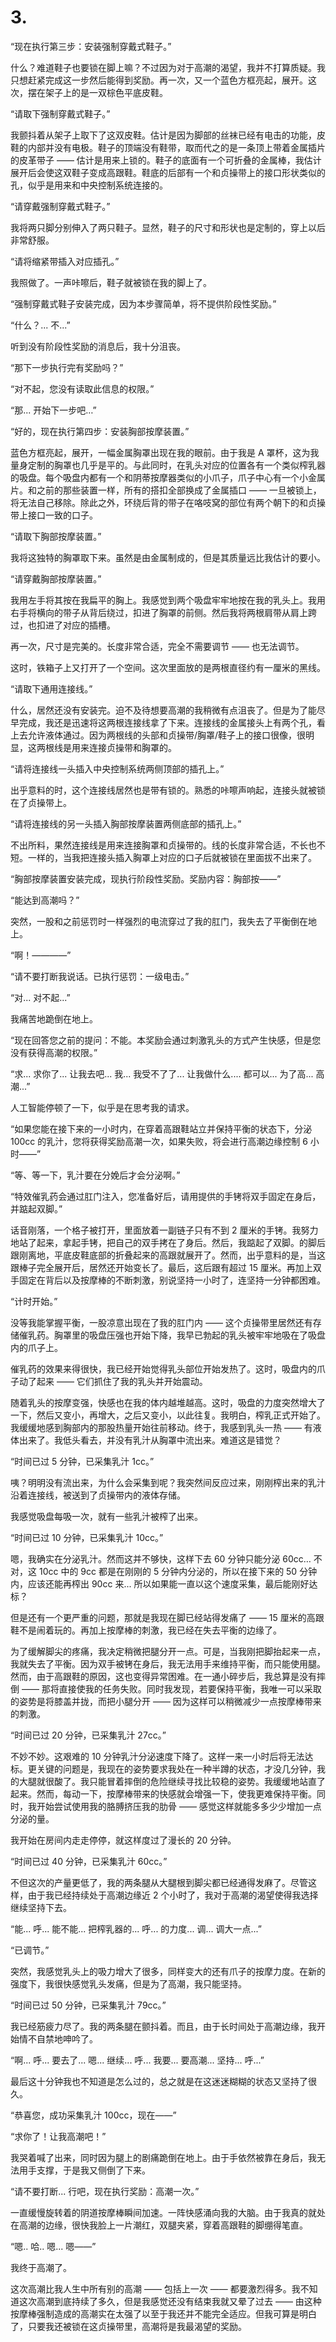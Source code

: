 # 3.
“现在执行第三步：安装强制穿戴式鞋子。”

什么？难道鞋子也要锁在脚上嘛？不过因为对于高潮的渴望，我并不打算质疑。我只想赶紧完成这一步然后能得到奖励。再一次，又一个蓝色方框亮起，展开。这次，摆在架子上的是一双棕色平底皮鞋。

“请取下强制穿戴式鞋子。”

我颤抖着从架子上取下了这双皮鞋。估计是因为脚部的丝袜已经有电击的功能，皮鞋的内部并没有电极。鞋子的顶端没有鞋带，取而代之的是一条顶上带着金属插片的皮革带子 —— 估计是用来上锁的。鞋子的底面有一个可折叠的金属棒，我估计展开后会使这双鞋子变成高跟鞋。鞋底的后部有一个和贞操带上的接口形状类似的孔，似乎是用来和中央控制系统连接的。

“请穿戴强制穿戴式鞋子。”

我将两只脚分别伸入了两只鞋子。显然，鞋子的尺寸和形状也是定制的，穿上以后非常舒服。

“请将缩紧带插入对应插孔。”

我照做了。一声咔嚓后，鞋子就被锁在我的脚上了。

“强制穿戴式鞋子安装完成，因为本步骤简单，将不提供阶段性奖励。”

“什么？... 不...”

听到没有阶段性奖励的消息后，我十分沮丧。

“那下一步执行完有奖励吗？”

“对不起，您没有读取此信息的权限。”

“那... 开始下一步吧…”

“好的，现在执行第四步：安装胸部按摩装置。”

蓝色方框亮起，展开，一幅金属胸罩出现在我的眼前。由于我是 A 罩杯，这为我量身定制的胸罩也几乎是平的。与此同时，在乳头对应的位置各有一个类似榨乳器的吸盘。每个吸盘内都有一个和阴蒂按摩器类似的小爪子，爪子中心有一个小金属片。和之前的那些装置一样，所有的搭扣全部换成了金属插口 —— 一旦被锁上，将无法自己移除。除此之外，环绕后背的带子在咯吱窝的部位有两个朝下的和贞操带上接口一致的口子。

“请取下胸部按摩装置。”

我将这独特的胸罩取下来。虽然是由金属制成的，但是其质量远比我估计的要小。

“请穿戴胸部按摩装置。”

我用左手将其按在我扁平的胸上。我感觉到两个吸盘牢牢地按在我的乳头上。我用右手将横向的带子从背后绕过，扣进了胸罩的前侧。然后我将两根肩带从肩上跨过，也扣进了对应的插槽。

再一次，尺寸是完美的。长度非常合适，完全不需要调节 —— 也无法调节。

这时，铁箱子上又打开了一个空间。这次里面放的是两根直径约有一厘米的黑线。

“请取下通用连接线。”

什么，居然还没有安装完。迫不及待想要高潮的我稍微有点沮丧了。但是为了能尽早完成，我还是迅速将这两根连接线拿了下来。连接线的金属接头上有两个孔，看上去允许液体通过。因为两根线的头部和贞操带/胸罩/鞋子上的接口很像，很明显，这两根线是用来连接贞操带和胸罩的。

“请将连接线一头插入中央控制系统两侧顶部的插孔上。”

出乎意料的时，这个连接线居然也是带有锁的。熟悉的咔嚓声响起，连接头就被锁在了贞操带上。

“请将连接线的另一头插入胸部按摩装置两侧底部的插孔上。”

不出所料，果然连接线是用来连接胸罩和贞操带的。线的长度非常合适，不长也不短。一样的，当我把连接头插入胸罩上对应的口子后就被锁在里面拔不出来了。

“胸部按摩装置安装完成，现执行阶段性奖励。奖励内容：胸部按——”

“能达到高潮吗？”

突然，一股和之前惩罚时一样强烈的电流穿过了我的肛门，我失去了平衡倒在地上。

“啊！————”

“请不要打断我说话。已执行惩罚：一级电击。”

“对... 对不起...”

我痛苦地跪倒在地上。

“现在回答您之前的提问：不能。本奖励会通过刺激乳头的方式产生快感，但是您没有获得高潮的权限。”

“求... 求你了... 让我去吧... 我... 我受不了了... 让我做什么.... 都可以... 为了高... 高潮...”

人工智能停顿了一下，似乎是在思考我的请求。

“如果您能在接下来的一小时内，在穿着高跟鞋站立并保持平衡的状态下，分泌 100cc 的乳汁，您将获得奖励高潮一次，如果失败，将会进行高潮边缘控制 6 小时——”

“等、等一下，乳汁要在分娩后才会分泌啊。”

“特效催乳药会通过肛门注入，您准备好后，请用提供的手铐将双手固定在身后，并踮起双脚。”

话音刚落，一个格子被打开，里面放着一副链子只有不到 2 厘米的手铐。我努力地站了起来，拿起手铐，把自己的双手拷在了身后。然后，我踮起了双脚。的脚后跟刚离地，平底皮鞋底部的折叠起来的高跟就展开了。然而，出乎意料的是，当这跟棒子完全展开后，居然还开始变长了。最后，这后跟有超过 15 厘米。再加上双手固定在背后以及按摩棒的不断刺激，别说坚持一小时了，连坚持一分钟都困难。

“计时开始。”

没等我能掌握平衡，一股凉意出现在了我的肛门内 —— 这个贞操带里居然还有存储催乳药。胸罩里的吸盘压强也开始下降，我早已勃起的乳头被牢牢地吸在了吸盘内的爪子上。

催乳药的效果来得很快，我已经开始觉得乳头部位开始发热了。这时，吸盘内的爪子动了起来 —— 它们抓住了我的乳头并开始震动。

随着乳头的按摩变强，快感也在我的体内越堆越高。这时，吸盘的力度突然增大了一下，然后又变小，再增大，之后又变小，以此往复。我明白，榨乳正式开始了。我缓缓地感到胸部内的那股热量开始往前移动。终于，我感到乳头一热 —— 有液体出来了。我低头看去，并没有乳汁从胸罩中流出来。难道这是错觉？

“时间已过 5 分钟，已采集乳汁 1cc。”

咦？明明没有流出来，为什么会采集到呢？我突然间反应过来，刚刚榨出来的乳汁沿着连接线，被送到了贞操带内的液体存储。

我感觉吸盘每吸一次，就有一些乳汁被榨了出来。

“时间已过 10 分钟，已采集乳汁 10cc。”

嗯，我确实在分泌乳汁。然而这并不够快，这样下去 60 分钟只能分泌 60cc… 不对，这 10cc 中的 9cc 都是在刚刚的 5 分钟内分泌的，所以在接下来的 50 分钟内，应该还能再榨出 90cc 来... 所以如果能一直以这个速度采集，最后能刚好达标？

但是还有一个更严重的问题，那就是我现在脚已经站得发痛了 —— 15 厘米的高跟鞋不是闹着玩的。再加上按摩棒的刺激，我已经在失去平衡的边缘了。

为了缓解脚尖的疼痛，我决定稍微把腿分开一点。可是，当我刚把脚抬起来一点，我就失去了平衡。因为双手被铐在身后，我无法用手来维持平衡，而只能使用腿。然而，由于高跟鞋的原因，这也变得异常困难。在一通小碎步后，我总算是没有摔倒 —— 那将直接使我的任务失败。同时我发现，若要保持平衡，我唯一可以采取的姿势是将膝盖并拢，而把小腿分开 —— 因为这样可以稍微减少一点按摩棒带来的刺激。

“时间已过 20 分钟，已采集乳汁 27cc。”

不妙不妙。这艰难的 10 分钟乳汁分泌速度下降了。这样一来一小时后将无法达标。更关键的问题是，我现在的姿势要求我处在一种半蹲的状态，才没几分钟，我的大腿就很酸了。我只能冒着摔倒的危险继续寻找比较稳的姿势。我缓缓地站直了起来。然而，每动一下，按摩棒带来的快感就会增强一下，使我更难保持平衡。同时，我开始尝试使用我的胳膊挤压我的肋骨 —— 感觉这样就能多多少少增加一点分泌的量。

我开始在房间内走走停停，就这样度过了漫长的 20 分钟。

“时间已过 40 分钟，已采集乳汁 60cc。”

不但这次的产量更低了，我的两条腿从大腿根到脚尖都已经通得发麻了。尽管这样，由于我已经持续处于高潮边缘近 2 个小时了，我对于高潮的渴望使得我选择继续坚持下去。

“能... 呼... 能不能... 把榨乳器的... 呼... 的力度... 调... 调大一点...”

“已调节。”

突然，我感觉乳头上的吸力增大了很多，同样变大的还有爪子的按摩力度。在新的强度下，我很快感觉乳头发痛，但是为了高潮，我只能坚持。

“时间已过 50 分钟，已采集乳汁 79cc。”

我已经筋疲力尽了。我的两条腿在颤抖着。而且，由于长时间处于高潮边缘，我开始情不自禁地呻吟了。

“啊... 呼... 要去了... 嗯... 继续... 呼... 我要... 要高潮... 坚持... 呼...”

最后这十分钟我也不知道是怎么过的，总之就是在这迷迷糊糊的状态又坚持了很久。

“恭喜您，成功采集乳汁 100cc，现在——”

“求你了！让我高潮吧！”

我哭着喊了出来，同时因为腿上的剧痛跪倒在地上。由于手依然被靠在身后，我无法用手支撑，于是我又侧倒了下来。

“请不要打断... 行吧，现在执行奖励：高潮一次。”

一直缓慢旋转着的阴道按摩棒瞬间加速。一阵快感涌向我的大脑。由于我真的就处在高潮的边缘，很快我脸上一片潮红，双腿夹紧，穿着高跟鞋的脚绷得笔直。

“嗯.. 哈.. 嗯... 嗯——”

我终于高潮了。

这次高潮比我人生中所有别的高潮 —— 包括上一次 —— 都要激烈得多。我不知道这次高潮到底持续了多久，但是我感觉还没有结束我就又晕了过去 —— 由这种按摩棒强制造成的高潮实在太强了以至于我还并不能完全适应。但我可算是明白了，只要我还被锁在这贞操带里，高潮将是我最渴望的奖励。